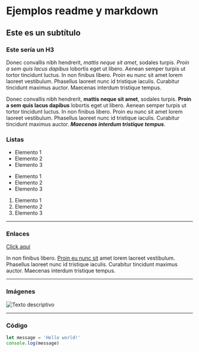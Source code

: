 # Ejemplos readme y markdown

## Este es un subtítulo

### Este sería un H3

Donec convallis nibh hendrerit, *mattis neque sit amet*, sodales turpis. _Proin a sem quis lacus dapibus_ lobortis eget ut libero. Aenean semper turpis ut tortor tincidunt luctus. In non finibus libero. Proin eu nunc sit amet lorem laoreet vestibulum. Phasellus laoreet nunc id tristique iaculis. Curabitur tincidunt maximus auctor. Maecenas interdum tristique tempus.

Donec convallis nibh hendrerit, **mattis neque sit amet**, sodales turpis. __Proin a sem quis lacus dapibus__ lobortis eget ut libero. Aenean semper turpis ut tortor tincidunt luctus. In non finibus libero. Proin eu nunc sit amet lorem laoreet vestibulum. Phasellus laoreet nunc id tristique iaculis. Curabitur tincidunt maximus auctor. _**Maecenas interdum tristique tempus**_.

### Listas

* Elemento 1
* Elemento 2
* Elemento 3

- Elemento 1
- Elemento 2
- Elemento 3

1. Elemento 1
2. Elemento 2
3. Elemento 3

---

### Enlaces
[Click aquí](https://markdownlivepreview.com/)

In non finibus libero. [Proin eu nunc sit](https://markdownlivepreview.com/) amet lorem laoreet vestibulum. Phasellus laoreet nunc id tristique iaculis. Curabitur tincidunt maximus auctor. Maecenas interdum tristique tempus.


---
### Imágenes
![Texto descriptivo](http://placekitten.com/200/300)


---

### Código

```javascript
let message = 'Hello world!'
console.log(message)
```




